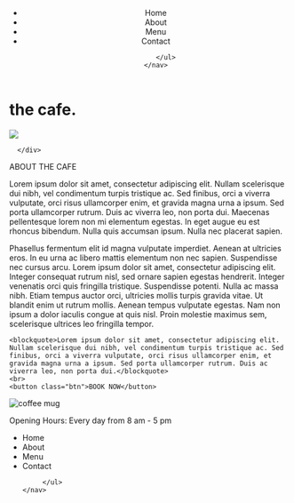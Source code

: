 
<!DOCTYPE html>
<html lang="en">

<head>
  <meta charset="UTF-8">
  <meta name="viewport" content="width=device-width, initial-scale=1.0">
  <meta http-equiv="X-UA-Compatible" content="ie=edge">
  <title>CSS Homework</title>
  <link rel="stylesheet" href="Homework2 stylesheet.css" type="text/css">
</head>

<header>
    <nav class="nav">
        <ul>
            <li class="list">Home</li>
            <li class="list">About</li>
            <li class="list">Menu</li>
            <li class="list">Contact</li>

         </ul>
    </nav>

</header>

<main>
    <div class="bannerContainer">
        <h1>the cafe.</h1>
        <img class="bannerImage" src="https://images.pexels.com/photos/4349918/pexels-photo-4349918.jpeg?auto=compress&cs=tinysrgb&dpr=2&h=750&w=1260">
      
      </div>
  
<div>
    <p class="aboutHeading">ABOUT THE CAFE</p>
</div>


<div class="paragraph">
    <p>Lorem ipsum dolor sit amet, consectetur adipiscing elit. Nullam scelerisque dui nibh, vel condimentum turpis tristique ac. Sed finibus, orci a viverra vulputate, orci risus ullamcorper enim, et gravida magna urna a ipsum. Sed porta ullamcorper rutrum. Duis ac viverra leo, non porta dui. Maecenas pellentesque lorem non mi elementum egestas. In eget augue eu est rhoncus bibendum. Nulla quis accumsan ipsum. Nulla nec placerat sapien.</p>
    <p>Phasellus fermentum elit id magna vulputate imperdiet. Aenean at ultricies eros. In eu urna ac libero mattis elementum non nec sapien. Suspendisse nec cursus arcu. Lorem ipsum dolor sit amet, consectetur adipiscing elit. Integer consequat rutrum nisl, sed ornare sapien egestas hendrerit. Integer venenatis orci quis fringilla tristique. Suspendisse potenti. Nulla ac massa nibh. Etiam tempus auctor orci, ultricies mollis turpis gravida vitae. Ut blandit enim ut rutrum mollis. Aenean tempus vulputate egestas. Nam non ipsum a dolor iaculis congue at quis nisl. Proin molestie maximus sem, scelerisque ultrices leo fringilla tempor.</p>

    <blockquote>Lorem ipsum dolor sit amet, consectetur adipiscing elit. Nullam scelerisque dui nibh, vel condimentum turpis tristique ac. Sed finibus, orci a viverra vulputate, orci risus ullamcorper enim, et gravida magna urna a ipsum. Sed porta ullamcorper rutrum. Duis ac viverra leo, non porta dui.</blockquote>
    <br>
    <button class="btn">BOOK NOW</button>


</div>
<img src="https://images.pexels.com/photos/1207918/pexels-photo-1207918.jpeg?auto=compress&cs=tinysrgb&dpr=2&h=650&w=940" class="image" alt="coffee mug">
</main>
<footer>
    <p>Opening Hours: Every day from 8 am - 5 pm</p>
    <nav class="nav">
        <ul>
            <li class="list">Home</li>
            <li class="list">About</li>
            <li class="list">Menu</li>
            <li class="list">Contact</li>

         </ul>
    </nav>
</footer>
